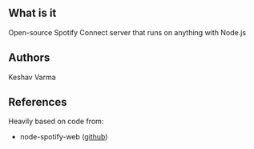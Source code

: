 ## What is it
Open-source Spotify Connect server that runs on anything with Node.js

## Authors
Keshav Varma

## References
Heavily based on code from:
* node-spotify-web ([github](https://github.com/TooTallNate/node-spotify-web))
